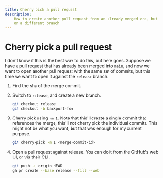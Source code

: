 ```yaml
---
title: Cherry pick a pull request
description:
    How to create another pull request from an already merged one, but this time
    on a different branch
---
```


# Cherry pick a pull request

I don't know if this is the best way to do this, but here goes. Suppose we have
a pull request that has already been merged into `main`, and now we want to open
another pull request with the same set of commits, but this time we want to open
it against the `release` branch.

1. Find the sha of the merge commit.

2. Switch to `release`, and create a new branch.

    ```sh
    git checkout release
    git checkout -b backport-foo
    ```

3. Cherry pick using `-m 1`. Note that this'll create a single commit that
   references the merge, this'll not cherry pick the individual commits. This
   might not be what you want, but that was enough for my current purpose.

    ```sh
    git cherry-pick -m 1 <merge-commit-id>
    ```

4. Open a pull request against release. You can do it from the GitHub's web UI,
   or via their CLI.

    ```sh
    git push -u origin HEAD
    gh pr create --base release --fill --web
    ```
